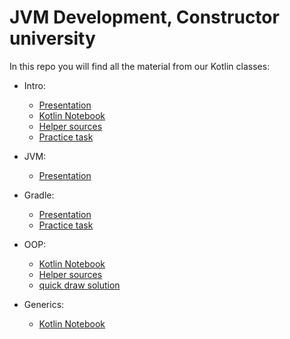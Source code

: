 # JVM Development, Constructor university

In this repo you will find all the material from our Kotlin classes:

- Intro:

  - [Presentation](./src/notebooks/introduction/kotlin_intro.pdf)
  - [Kotlin Notebook](./src/notebooks/introduction/IntroductionToKotlin.ipynb)
  - [Helper sources](./src/main/kotlin/org/jetbrains/kotlin/public/course/introduction)
  - [Practice task](./src/main/kotlin/org/jetbrains/kotlin/public/course/introduction/practice)

- JVM:

  - [Presentation](./src/notebooks/jvm/The_Java_Virtual_Machine.pdf)

- Gradle:

  - [Presentation](./src/notebooks/gradle/Gradle.pdf)
  - [Practice task](https://github.com/nbirillo/jvm-dev-gradle-task)

- OOP:

  - [Kotlin Notebook](./src/notebooks/oop/ObjectOrientedProgramming.ipynb)
  - [Helper sources](./src/main/kotlin/org/jetbrains/kotlin/public/course/oop)
  - [quick draw solution](https://github.com/mikrise2/quick_draw_solution)

- Generics:

  - [Kotlin Notebook](./src/notebooks/generics/Generics.ipynb)

